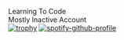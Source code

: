 Learning To Code <br />
Mostly Inactive Account <br />
[![trophy](https://github-profile-trophy.vercel.app/?username=SOULTAKER1011&theme=onedark)](https://github.com/ryo-ma/github-profile-trophy)
[![spotify-github-profile](https://spotify-github-profile.vercel.app/api/view?uid=38kokhdogj02eatv6w0mhhhix&cover_image=true&theme=natemoo-re&show_offline=true&background_color=000000&interchange=false&bar_color=ff0000&bar_color_cover=true)](https://github.com/kittinan/spotify-github-profile)